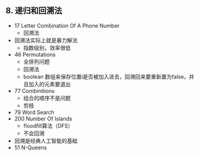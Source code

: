 ## 8. 递归和回溯法

- 17 Letter Combination Of A Phone Number
  - 回溯法
- 回溯法实际上就是暴力解法
  - 指数级别，效率很低
- 46 Permutations
  - 全排列问题
  - 回溯法
  - boolean 数组来保存位置i是否被加入进去，回溯回来要重新置为false，并且加入的元素要退出
- 77 Combinitions
  - 组合的顺序不是问题
  - 剪枝
- 79 Word Search
- 200 Number Of Islands
  - floodfill算法（DFS）
  - 不会回溯
- 回溯是经典人工智能的基础
- 51 N-Queens